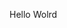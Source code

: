 Hello Wolrd










































































































































































































































































































































































































































































































